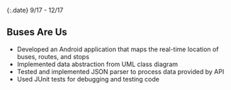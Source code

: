 {:.date}
9/17 - 12/17

## Buses Are Us 

* Developed an Android application that maps the real-time location of buses, routes, and stops
* Implemented data abstraction from UML class diagram
* Tested and implemented JSON parser to process data provided by API
* Used JUnit tests for debugging and testing code